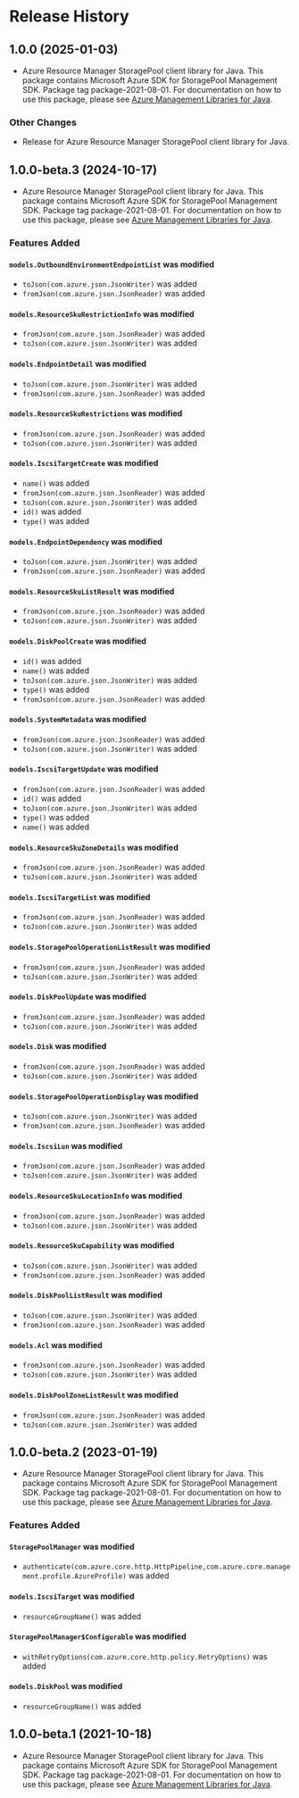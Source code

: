 # Release History

## 1.0.0 (2025-01-03)

- Azure Resource Manager StoragePool client library for Java. This package contains Microsoft Azure SDK for StoragePool Management SDK.  Package tag package-2021-08-01. For documentation on how to use this package, please see [Azure Management Libraries for Java](https://aka.ms/azsdk/java/mgmt).

### Other Changes

- Release for Azure Resource Manager StoragePool client library for Java.

## 1.0.0-beta.3 (2024-10-17)

- Azure Resource Manager StoragePool client library for Java. This package contains Microsoft Azure SDK for StoragePool Management SDK.  Package tag package-2021-08-01. For documentation on how to use this package, please see [Azure Management Libraries for Java](https://aka.ms/azsdk/java/mgmt).

### Features Added

#### `models.OutboundEnvironmentEndpointList` was modified

* `toJson(com.azure.json.JsonWriter)` was added
* `fromJson(com.azure.json.JsonReader)` was added

#### `models.ResourceSkuRestrictionInfo` was modified

* `fromJson(com.azure.json.JsonReader)` was added
* `toJson(com.azure.json.JsonWriter)` was added

#### `models.EndpointDetail` was modified

* `toJson(com.azure.json.JsonWriter)` was added
* `fromJson(com.azure.json.JsonReader)` was added

#### `models.ResourceSkuRestrictions` was modified

* `fromJson(com.azure.json.JsonReader)` was added
* `toJson(com.azure.json.JsonWriter)` was added

#### `models.IscsiTargetCreate` was modified

* `name()` was added
* `fromJson(com.azure.json.JsonReader)` was added
* `toJson(com.azure.json.JsonWriter)` was added
* `id()` was added
* `type()` was added

#### `models.EndpointDependency` was modified

* `toJson(com.azure.json.JsonWriter)` was added
* `fromJson(com.azure.json.JsonReader)` was added

#### `models.ResourceSkuListResult` was modified

* `fromJson(com.azure.json.JsonReader)` was added
* `toJson(com.azure.json.JsonWriter)` was added

#### `models.DiskPoolCreate` was modified

* `id()` was added
* `name()` was added
* `toJson(com.azure.json.JsonWriter)` was added
* `type()` was added
* `fromJson(com.azure.json.JsonReader)` was added

#### `models.SystemMetadata` was modified

* `fromJson(com.azure.json.JsonReader)` was added
* `toJson(com.azure.json.JsonWriter)` was added

#### `models.IscsiTargetUpdate` was modified

* `fromJson(com.azure.json.JsonReader)` was added
* `id()` was added
* `toJson(com.azure.json.JsonWriter)` was added
* `type()` was added
* `name()` was added

#### `models.ResourceSkuZoneDetails` was modified

* `fromJson(com.azure.json.JsonReader)` was added
* `toJson(com.azure.json.JsonWriter)` was added

#### `models.IscsiTargetList` was modified

* `fromJson(com.azure.json.JsonReader)` was added
* `toJson(com.azure.json.JsonWriter)` was added

#### `models.StoragePoolOperationListResult` was modified

* `fromJson(com.azure.json.JsonReader)` was added
* `toJson(com.azure.json.JsonWriter)` was added

#### `models.DiskPoolUpdate` was modified

* `fromJson(com.azure.json.JsonReader)` was added
* `toJson(com.azure.json.JsonWriter)` was added

#### `models.Disk` was modified

* `fromJson(com.azure.json.JsonReader)` was added
* `toJson(com.azure.json.JsonWriter)` was added

#### `models.StoragePoolOperationDisplay` was modified

* `toJson(com.azure.json.JsonWriter)` was added
* `fromJson(com.azure.json.JsonReader)` was added

#### `models.IscsiLun` was modified

* `fromJson(com.azure.json.JsonReader)` was added
* `toJson(com.azure.json.JsonWriter)` was added

#### `models.ResourceSkuLocationInfo` was modified

* `fromJson(com.azure.json.JsonReader)` was added
* `toJson(com.azure.json.JsonWriter)` was added

#### `models.ResourceSkuCapability` was modified

* `toJson(com.azure.json.JsonWriter)` was added
* `fromJson(com.azure.json.JsonReader)` was added

#### `models.DiskPoolListResult` was modified

* `toJson(com.azure.json.JsonWriter)` was added
* `fromJson(com.azure.json.JsonReader)` was added

#### `models.Acl` was modified

* `fromJson(com.azure.json.JsonReader)` was added
* `toJson(com.azure.json.JsonWriter)` was added

#### `models.DiskPoolZoneListResult` was modified

* `fromJson(com.azure.json.JsonReader)` was added
* `toJson(com.azure.json.JsonWriter)` was added

## 1.0.0-beta.2 (2023-01-19)

- Azure Resource Manager StoragePool client library for Java. This package contains Microsoft Azure SDK for StoragePool Management SDK.  Package tag package-2021-08-01. For documentation on how to use this package, please see [Azure Management Libraries for Java](https://aka.ms/azsdk/java/mgmt).

### Features Added

#### `StoragePoolManager` was modified

* `authenticate(com.azure.core.http.HttpPipeline,com.azure.core.management.profile.AzureProfile)` was added

#### `models.IscsiTarget` was modified

* `resourceGroupName()` was added

#### `StoragePoolManager$Configurable` was modified

* `withRetryOptions(com.azure.core.http.policy.RetryOptions)` was added

#### `models.DiskPool` was modified

* `resourceGroupName()` was added

## 1.0.0-beta.1 (2021-10-18)

- Azure Resource Manager StoragePool client library for Java. This package contains Microsoft Azure SDK for StoragePool Management SDK.  Package tag package-2021-08-01. For documentation on how to use this package, please see [Azure Management Libraries for Java](https://aka.ms/azsdk/java/mgmt).

